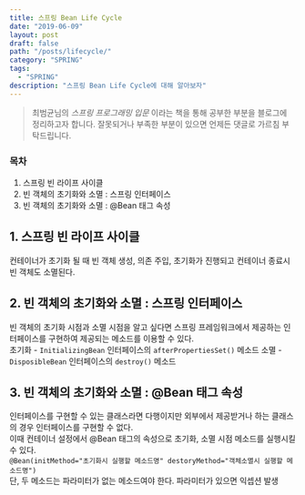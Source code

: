 ```yaml
---
title: 스프링 Bean Life Cycle
date: "2019-06-09"
layout: post
draft: false
path: "/posts/lifecycle/"
category: "SPRING"
tags:
  - "SPRING"
description: "스프링 Bean Life Cycle에 대해 알아보자"
---
```


>최범균님의 *스프링 프로그래밍 입문* 이라는 책을 통해 공부한 부분을 블로그에 정리하고자 합니다.
>잘못되거나 부족한 부분이 있으면 언제든 댓글로 가르침 부탁드립니다.

### 목차
1. 스프링 빈 라이프 사이클
2. 빈 객체의 초기화와 소멸 : 스프링 인터페이스
3. 빈 객체의 초기화와 소멸 : @Bean 태그 속성


## 1. 스프링 빈 라이프 사이클
컨테이너가 초기화 될 때 빈 객체 생성, 의존 주입, 초기화가 진행되고 컨테이너 종료시 빈 객체도 소멸된다.


## 2. 빈 객체의 초기화와 소멸 : 스프링 인터페이스
빈 객체의 초기화 시점과 소멸 시점을 알고 싶다면 스프링 프레임워크에서 제공하는 인터페이스를 구현하여 제공되는 메소드를 이용할 수 있다.  
초기화 - `InitializingBean` 인터페이스의 `afterPropertiesSet()` 메소드
소멸 - `DisposibleBean` 인터페이스의 `destroy()` 메소드


## 3. 빈 객체의 초기화와 소멸 : @Bean 태그 속성
인터페이스를 구현할 수 있는 클래스라면 다행이지만 외부에서 제공받거나 하는 클래스의 경우 인터페이스를 구현할 수 없다.  
이때 컨테이너 설정에서 @Bean 태그의 속성으로 초기화, 소멸 시점 메소드를 실행시킬 수 있다.  
`@Bean(initMethod="초기화시 실행할 메소드명" destoryMethod="객체소멸시 실행할 메소드명")`  
단, 두 메소드는 파라미터가 없는 메소드여야 한다. 파라미터가 있으면 익셉션 발생